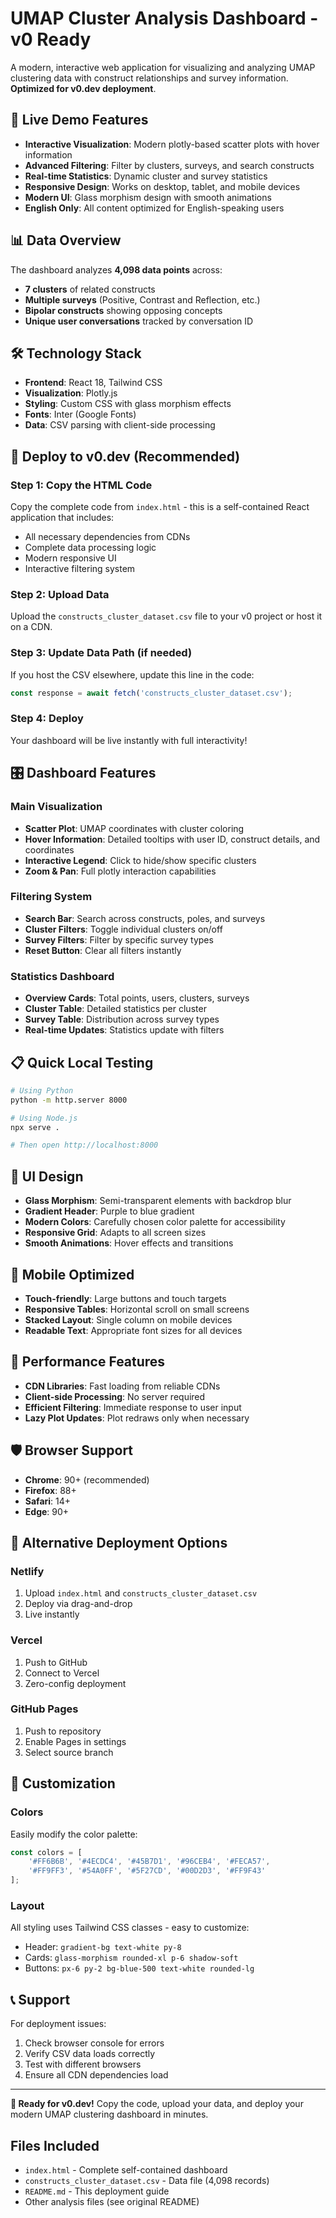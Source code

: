 # UMAP Cluster Analysis Dashboard - v0 Ready

A modern, interactive web application for visualizing and analyzing UMAP clustering data with construct relationships and survey information. **Optimized for v0.dev deployment**.

## 🚀 Live Demo Features

- **Interactive Visualization**: Modern plotly-based scatter plots with hover information
- **Advanced Filtering**: Filter by clusters, surveys, and search constructs
- **Real-time Statistics**: Dynamic cluster and survey statistics
- **Responsive Design**: Works on desktop, tablet, and mobile devices
- **Modern UI**: Glass morphism design with smooth animations
- **English Only**: All content optimized for English-speaking users

## 📊 Data Overview

The dashboard analyzes **4,098 data points** across:
- **7 clusters** of related constructs
- **Multiple surveys** (Positive, Contrast and Reflection, etc.)
- **Bipolar constructs** showing opposing concepts
- **Unique user conversations** tracked by conversation ID

## 🛠 Technology Stack

- **Frontend**: React 18, Tailwind CSS
- **Visualization**: Plotly.js
- **Styling**: Custom CSS with glass morphism effects
- **Fonts**: Inter (Google Fonts)
- **Data**: CSV parsing with client-side processing

## 🎯 Deploy to v0.dev (Recommended)

### Step 1: Copy the HTML Code
Copy the complete code from `index.html` - this is a self-contained React application that includes:
- All necessary dependencies from CDNs
- Complete data processing logic
- Modern responsive UI
- Interactive filtering system

### Step 2: Upload Data
Upload the `constructs_cluster_dataset.csv` file to your v0 project or host it on a CDN.

### Step 3: Update Data Path (if needed)
If you host the CSV elsewhere, update this line in the code:
```javascript
const response = await fetch('constructs_cluster_dataset.csv');
```

### Step 4: Deploy
Your dashboard will be live instantly with full interactivity!

## 🎛 Dashboard Features

### Main Visualization
- **Scatter Plot**: UMAP coordinates with cluster coloring
- **Hover Information**: Detailed tooltips with user ID, construct details, and coordinates
- **Interactive Legend**: Click to hide/show specific clusters
- **Zoom & Pan**: Full plotly interaction capabilities

### Filtering System
- **Search Bar**: Search across constructs, poles, and surveys
- **Cluster Filters**: Toggle individual clusters on/off
- **Survey Filters**: Filter by specific survey types
- **Reset Button**: Clear all filters instantly

### Statistics Dashboard
- **Overview Cards**: Total points, users, clusters, surveys
- **Cluster Table**: Detailed statistics per cluster
- **Survey Table**: Distribution across survey types
- **Real-time Updates**: Statistics update with filters

## 📋 Quick Local Testing

```bash
# Using Python
python -m http.server 8000

# Using Node.js
npx serve .

# Then open http://localhost:8000
```

## 🎨 UI Design

- **Glass Morphism**: Semi-transparent elements with backdrop blur
- **Gradient Header**: Purple to blue gradient
- **Modern Colors**: Carefully chosen color palette for accessibility
- **Responsive Grid**: Adapts to all screen sizes
- **Smooth Animations**: Hover effects and transitions

## 📱 Mobile Optimized

- **Touch-friendly**: Large buttons and touch targets
- **Responsive Tables**: Horizontal scroll on small screens
- **Stacked Layout**: Single column on mobile devices
- **Readable Text**: Appropriate font sizes for all devices

## 🚀 Performance Features

- **CDN Libraries**: Fast loading from reliable CDNs
- **Client-side Processing**: No server required
- **Efficient Filtering**: Immediate response to user input
- **Lazy Plot Updates**: Plot redraws only when necessary

## 🛡 Browser Support

- **Chrome**: 90+ (recommended)
- **Firefox**: 88+
- **Safari**: 14+
- **Edge**: 90+

## 📄 Alternative Deployment Options

### Netlify
1. Upload `index.html` and `constructs_cluster_dataset.csv`
2. Deploy via drag-and-drop
3. Live instantly

### Vercel
1. Push to GitHub
2. Connect to Vercel
3. Zero-config deployment

### GitHub Pages
1. Push to repository
2. Enable Pages in settings
3. Select source branch

## 🔧 Customization

### Colors
Easily modify the color palette:
```javascript
const colors = [
    '#FF6B6B', '#4ECDC4', '#45B7D1', '#96CEB4', '#FECA57',
    '#FF9FF3', '#54A0FF', '#5F27CD', '#00D2D3', '#FF9F43'
];
```

### Layout
All styling uses Tailwind CSS classes - easy to customize:
- Header: `gradient-bg text-white py-8`
- Cards: `glass-morphism rounded-xl p-6 shadow-soft`
- Buttons: `px-6 py-2 bg-blue-500 text-white rounded-lg`

## 📞 Support

For deployment issues:
1. Check browser console for errors
2. Verify CSV data loads correctly
3. Test with different browsers
4. Ensure all CDN dependencies load

---

**🎯 Ready for v0.dev!** Copy the code, upload your data, and deploy your modern UMAP clustering dashboard in minutes.

## Files Included

- `index.html` - Complete self-contained dashboard
- `constructs_cluster_dataset.csv` - Data file (4,098 records)
- `README.md` - This deployment guide
- Other analysis files (see original README)
